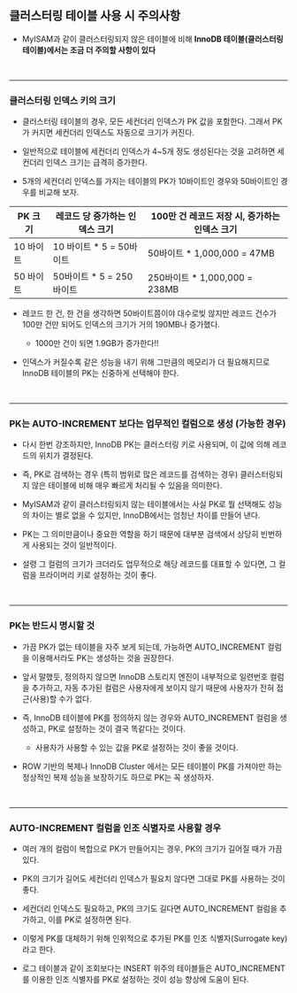 ## 클러스터링 테이블 사용 시 주의사항

- MyISAM과 같이 클러스터링되지 않은 테이블에 비해 __InnoDB 테이블(클러스터링 테이블)에서는 조금 더 주의할 사항이 있다__



<br>

***

### 클러스터링 인덱스 키의 크기

- 클러스터링 테이블의 경우, 모든 세컨더리 인덱스가 PK 값을 포함한다. 그래서 PK가 커지면 세컨더리 인덱스도 자동으로 크기가 커진다.

  

- 일반적으로 테이블에 세컨더리 인덱스가 4~5개 정도 생성된다는 것을 고려하면 세컨더리 인덱스 크기는 급격히 증가한다.

  

- 5개의 세컨더리 인덱스를 가지는 테이블의 PK가 10바이트인 경우와 50바이트인 경우를 비교해 보자.

  

| PK 크기   | 레코드 당 증가하는 인덱스 크기 | 100만 건 레코드 저장 시, 증가하는 인덱스 크기 |
| --------- | ------------------------------ | --------------------------------------------- |
| 10 바이트 | 10 바이트 * 5 = 50바이트       | 50바이트 * 1,000,000 = 47MB                   |
| 50 바이트 | 50바이트 * 5 = 250바이트       | 250바이트 * 1,000,000 = 238MB                 |



- 레코드 한 건, 한 건을 생각하면 50바이트쯤이야 대수로빚 않지만 레코드 건수가 100만 건만 되어도 인덱스의 크기가 거의 190MB나 증가했다.

  - 1000만 건이 되면 1.9GB가 증가한다!!

    

- 인덱스가 커질수록 같은 성능을 내기 위해 그만큼의 메모리가 더 필요해지므로 InnoDB 테이블의 PK는 신중하게 선택해야 한다.



<br>

***

### PK는 AUTO-INCREMENT 보다는 업무적인 컬럼으로 생성 (가능한 경우)

- 다시 한번 강조하지만, InnoDB PK는 클러스터링 키로 사용되며, 이 값에 의해 레코드의 위치가 결정된다.

  

- 즉, PK로 검색하는 경우 (특히 범위로 많은 레코드를 검색하는 경우) 클러스터링되지 않은 테이블에 비해 매우 빠르게 처리될 수 있음을 의미한다.

  

- MyISAM과 같이 클러스터링되지 않는 테이블에서는 사실 PK로 뭘 선택해도 성능의 차이는 별로 없을 수 있지만, InnoDB에서는 엄청난 차이를 만들어 낸다.

  

- PK는 그 의미만큼이나 중요한 역할을 하기 때문에 대부분 검색에서 상당히 빈번하게 사용되는 것이 일반적이다.

  

- 설령 그 컬럼의 크기가 크더라도 업무적으로 해당 레코드를 대표할 수 있다면, 그 컬럼을 프라이머리 키로 설정하는 것이 좋다.



<br>

***

### PK는 반드시 명시할 것

- 가끔 PK가 없는 테이블을 자주 보게 되는데, 가능하면 AUTO_INCREMENT 컬럼을 이용해서라도 PK는 생성하는 것을 권장한다.

  

- 앞서 말했듯, 정의하지 않으면 InnoDB 스토리지 엔진이 내부적으로 일련번호 컬럼을 추가하고, 자동 추가된 컬럼은 사용자에게 보이지 않기 때문에 사용자가 전혀 접근(사용)할 수가 없다.

  

- 즉, InnoDB 테이블에 PK를 정의하지 않는 경우와 AUTO_INCREMENT 컬럼을 생성하고, PK로 설정하는 것이 결국 똑같다는 것이다.

  - 사용자가 사용할 수 있는 값을 PK로 설정하는 것이 좋을 것이다.

    

- ROW 기반의 복제나 InnoDB Cluster 에서는 모든 테이블이 PK를 가져야만 하는 정상적인 복제 성능을 보장하기도 하므로 PK는 꼭 생성하자.



<br>

***

### AUTO-INCREMENT 컬럼을 인조 식별자로 사용할 경우

- 여러 개의 컬럼이 복합으로 PK가 만들어지는 경우, PK의 크기가 길어질 때가 가끔 있다.

  

- PK의 크기가 길어도 세컨더리 인덱스가 필요치 않다면 그대로 PK를 사용하는 것이 좋다.

  

- 세컨더리 인덱스도 필요하고, PK의 크기도 길다면 AUTO_INCREMENT 컬럼을 추가하고, 이를 PK로 설정하면 된다.

  

- 이렇게 PK를 대체하기 위해 인위적으로 추가된 PK를 인조 식별자(Surrogate key) 라고 한다.

  

- 로그 테이블과 같이 조회보다는 INSERT 위주의 테이블들은 AUTO_INCREMENT 를 이용한 인조 식별자를 PK로 설정하는 것이 성능 향상에 도움이 된다.